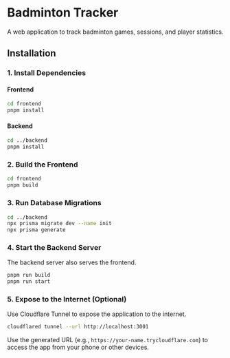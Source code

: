 # Badminton Tracker

A web application to track badminton games, sessions, and player statistics.

## Installation

### 1. Install Dependencies

#### Frontend
```bash
cd frontend
pnpm install
```

#### Backend
```bash
cd ../backend
pnpm install
```

### 2. Build the Frontend
```bash
cd frontend
pnpm build
```

### 3. Run Database Migrations
```bash
cd ../backend
npx prisma migrate dev --name init
npx prisma generate
```

### 4. Start the Backend Server
The backend server also serves the frontend.
```bash
pnpm run build 
pnpm run start
```

### 5. Expose to the Internet (Optional)
Use Cloudflare Tunnel to expose the application to the internet.
```bash
cloudflared tunnel --url http://localhost:3001
```
Use the generated URL (e.g., `https://your-name.trycloudflare.com`) to access the app from your phone or other devices.

